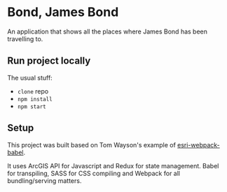 # Bond, James Bond

An application that shows all the places where James Bond has been travelling to.

## Run project locally

The usual stuff:
  - `clone` repo
  - `npm install`
  - `npm start`

## Setup

This project was built based on Tom Wayson's example of [esri-webpack-babel](https://github.com/tomwayson/esri-webpack-babel/).

It uses ArcGIS API for Javascript and Redux for state management. Babel for transpiling, SASS for CSS compiling and Webpack for all bundling/serving matters.



